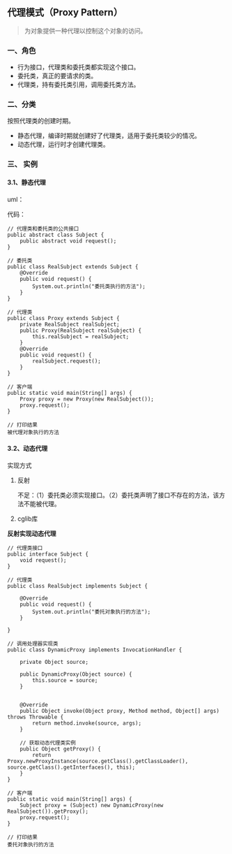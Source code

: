 ## 代理模式（Proxy Pattern） ##
> 为对象提供一种代理以控制这个对象的访问。

### 一、角色 ###
- 行为接口，代理类和委托类都实现这个接口。
- 委托类，真正的要请求的类。
- 代理类，持有委托类引用，调用委托类方法。

### 二、分类 ###
按照代理类的创建时期。

- 静态代理，编译时期就创建好了代理类，适用于委托类较少的情况。
- 动态代理，运行时才创建代理类。

### 三、 实例 ###
#### 3.1、静态代理 ####
uml：



代码：

	// 代理类和委托类的公共接口
	public abstract class Subject {
		public abstract void request();
	}

	// 委托类
	public class RealSubject extends Subject {
		@Override
		public void request() {
			System.out.println("委托类执行的方法");
		}
	}
	
	// 代理类
	public class Proxy extends Subject {
		private RealSubject realSubject;
		public Proxy(RealSubject realSubject) {
			this.realSubject = realSubject;
		}
		@Override
		public void request() {
			realSubject.request();
		}
	}
	
	// 客户端
	public static void main(String[] args) {
		Proxy proxy = new Proxy(new RealSubject());
		proxy.request();
	}

	// 打印结果
	被代理对象执行的方法	


#### 3.2、动态代理 ####

实现方式

1. 反射
	
	不足：（1）委托类必须实现接口。（2）委托类声明了接口不存在的方法，该方法不能被代理。
2. cglib库
	

**反射实现动态代理**

	// 代理类接口
	public interface Subject {
		void request();
	}
	
	// 代理类
	public class RealSubject implements Subject {
	
		@Override
		public void request() {
			System.out.println("委托对象执行的方法");
		}
	
	}
	
	// 调用处理器实现类
	public class DynamicProxy implements InvocationHandler {
		
		private Object source;
		
		public DynamicProxy(Object source) {
			this.source = source;
		}
	
	
		@Override
		public Object invoke(Object proxy, Method method, Object[] args) throws Throwable {
			return method.invoke(source, args);
		}
	
	    // 获取动态代理类实例
		public Object getProxy() {
			return Proxy.newProxyInstance(source.getClass().getClassLoader(), source.getClass().getInterfaces(), this);
		}
	}
	
	// 客户端
	public static void main(String[] args) {
		Subject proxy = (Subject) new DynamicProxy(new RealSubject()).getProxy();
		proxy.request();
	}

	// 打印结果
	委托对象执行的方法

